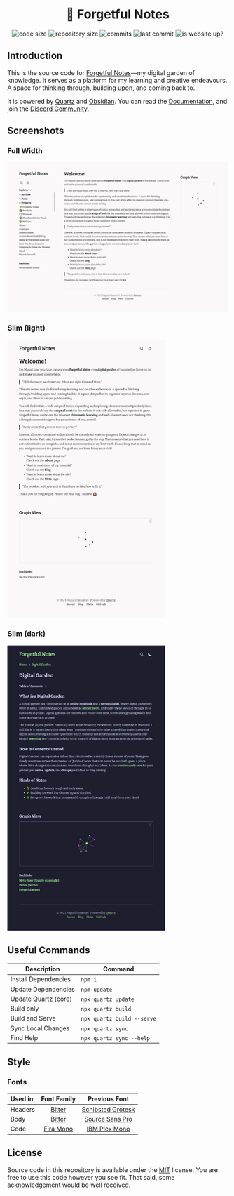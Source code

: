 <h1 align=center>🌱 Forgetful Notes</h1>

<p align="center">
  <img alt="code size" src="https://img.shields.io/github/languages/code-size/semanticdata/forgetful-notes" />
  <img alt="repository size" src="https://img.shields.io/github/repo-size/semanticdata/forgetful-notes" />
  <img alt="commits" src="https://img.shields.io/github/commit-activity/t/semanticdata/forgetful-notes" />
  <img alt="last commit" src="https://img.shields.io/github/last-commit/semanticdata/forgetful-notes" />
  <img alt="is website up?" src="https://img.shields.io/website/https/forgetfulnotes.com.svg" />
</p>

## Introduction

This is the source code for [Forgetful Notes](https://forgetfulnotes.com)—my digital garden of knowledge. It serves as a platform for my learning and creative endeavours. A space for thinking through, building upon, and coming back to.

It is powered by [Quartz](https://github.com/jackyzha0/quartz/) and [Obsidian](https://obsidian.md). You can read the [Documentation](https://quartz.jzhao.xyz/), and join the [Discord Community](https://discord.gg/cRFFHYye7t).

## Screenshots

### Full Width

<img alt="Website Screenshot" src="screenshot-full.png" width="720px" />

### Slim (light)

<img alt="Website Screenshot" src="screenshot-light.png" width="360px" />

### Slim (dark)

<img alt="Website Screenshot" src="screenshot-dark.png" width="360px" />

## Useful Commands

| Description          | Command                    |
| -------------------- | -------------------------- |
| Install Dependencies | `npm i`                    |
| Update Dependencies  | `npm update`               |
| Update Quartz (core) | `npx quartz update`        |
| Build only           | `npx quartz build`         |
| Build and Serve      | `npx quartz build --serve` |
| Sync Local Changes   | `npx quartz sync`          |
| Find Help            | `npx quartz sync --help`   |

## Style

### Fonts

| Used in: | Font Family     | Previous Font |
| -------- | :-----------------: | :---: |
| Headers   | [Bitter](https://fonts.google.com/specimen/Bitter) | [Schibsted Grotesk](https://fonts.google.com/specimen/Schibsted+Grotesk) |
| Body     | [Bitter](https://fonts.google.com/specimen/Bitter)       | [Source Sans Pro](https://fonts.google.com/specimen/Source+Sans+3) |
| Code     | [Fira Mono](https://fonts.google.com/specimen/Fira+Mono)         | [IBM Plex Mono](https://fonts.google.com/specimen/IBM+Plex+Mono) |

## License

Source code in this repository is available under the [MIT](LICENSE) license. You are free to use this code however you see fit. That said, some acknowledgement would be well received.

